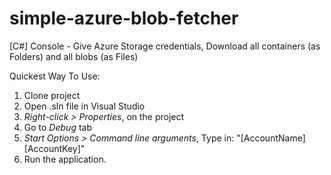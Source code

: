 # simple-azure-blob-fetcher
[C#] Console - Give Azure Storage credentials, Download all containers (as Folders) and all blobs (as Files)

Quickest Way To Use:

1. Clone project
2. Open .sln file in Visual Studio
3. *Right-click > Properties*, on the project
4. Go to *Debug* tab
5. *Start Options > Command line arguments*, Type in: "[AccountName] [AccountKey]"
6. Run the application.
